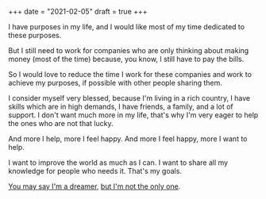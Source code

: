 +++
date = "2021-02-05"
draft = true
+++

I have purposes in my life, and I would like most of my time dedicated to these purposes.

But I still need to work for companies who are only thinking about making money (most of the time) because, you know, I still have to pay the bills.

So I would love to reduce the time I work for these companies and work to achieve my purposes, if possible with other people sharing them.

I consider myself very blessed, because I'm living in a rich country, I have skills which are in high demands, I have friends, a family, and a lot of support. I don't want much more in my life, that's why I'm very eager to help the ones who are not that lucky.

And more I help, more I feel happy. And more I feel happy, more I want to help. 

I want to improve the world as much as I can. I want to share all my knowledge for people who needs it. That's my goals. 

[You may say I'm a dreamer](https://www.youtube.com/watch?v=YkgkThdzX-8), [but I'm not the only one](https://www.youtube.com/watch?v=m6_J_VcCLQA).
